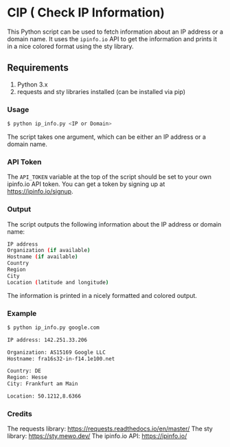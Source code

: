 # CIP ( Check IP Information)

This Python script can be used to fetch information about an IP address or a domain name. It uses the `ipinfo.io` API to get the information and prints it in a nice colored format using the sty library.

## Requirements

1. Python 3.x
2. requests and sty libraries installed (can be installed via pip)

### Usage
```bash 
$ python ip_info.py <IP or Domain>
```

The script takes one argument, which can be either an IP address or a domain name.

### API Token
The `API_TOKEN` variable at the top of the script should be set to your own ipinfo.io API token. You can get a token by signing up at https://ipinfo.io/signup.

### Output
The script outputs the following information about the IP address or domain name:
```bash
IP address
Organization (if available)
Hostname (if available)
Country
Region
City
Location (latitude and longitude)
```
The information is printed in a nicely formatted and colored output.

### Example
```bash
$ python ip_info.py google.com

IP address: 142.251.33.206

Organization: AS15169 Google LLC
Hostname: fra16s32-in-f14.1e100.net

Country: DE
Region: Hesse
City: Frankfurt am Main

Location: 50.1212,8.6366
```

### Credits

The requests library: https://requests.readthedocs.io/en/master/
The sty library: https://sty.mewo.dev/
The ipinfo.io API: https://ipinfo.io/
